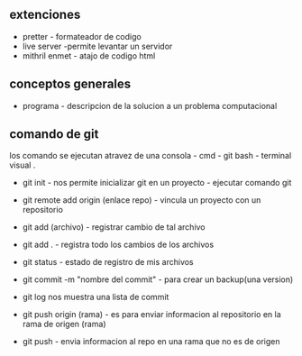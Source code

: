 ## extenciones
- pretter - formateador de codigo
- live server -permite levantar un servidor
- mithril enmet - atajo de codigo html

## conceptos generales 
- programa - descripcion de la solucion a un problema computacional


## comando de git
los comando se ejecutan atravez de una consola - cmd - git bash - terminal visual .
- git init - nos permite inicializar git en un proyecto - ejecutar comando git
- git remote add origin (enlace repo) - vincula un proyecto con un repositorio



- git add (archivo) - registrar cambio de tal archivo
- git add . - registra todo los cambios de los archivos
- git status - estado de registro de mis archivos

- git commit -m "nombre del commit" - para crear un backup(una version)
- git log nos muestra una lista de commit
- git push origin (rama) - es para enviar informacion al repositorio en la rama de origen (rama)
- git push - envia informacion al repo en una rama que no es de origen